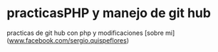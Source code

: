 # practicasPHP y manejo de git hub
practicas de git hub con php y modificaciones
[sobre mi] (www.facebook.com/sergio.quispeflores)


